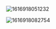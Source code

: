 ![1616918051232](C:%5Cnote%5Cjava%5C%E6%9E%84%E9%80%A0%E5%99%A8%E7%AC%AC%E4%B8%80%E8%A1%8C%5Cimg%5C1616918051232.png)



![1616918082754](C:%5Cnote%5Cjava%5C%E6%9E%84%E9%80%A0%E5%99%A8%E7%AC%AC%E4%B8%80%E8%A1%8C%5Cimg%5C1616918082754.png)